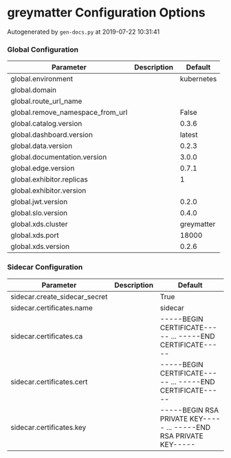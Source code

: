 # greymatter Configuration Options

Autogenerated by `gen-docs.py` at 2019-07-22 10:31:41

### Global Configuration

|           Parameter            |Description| Default  |
|--------------------------------|-----------|----------|
|global.environment              |           |kubernetes|
|global.domain                   |           |          |
|global.route_url_name           |           |          |
|global.remove_namespace_from_url|           |False     |
|global.catalog.version          |           |0.3.6     |
|global.dashboard.version        |           |latest    |
|global.data.version             |           |0.2.3     |
|global.documentation.version    |           |3.0.0     |
|global.edge.version             |           |0.7.1     |
|global.exhibitor.replicas       |           |         1|
|global.exhibitor.version        |           |          |
|global.jwt.version              |           |0.2.0     |
|global.slo.version              |           |0.4.0     |
|global.xds.cluster              |           |greymatter|
|global.xds.port                 |           |     18000|
|global.xds.version              |           |0.2.6     |

### Sidecar Configuration

|          Parameter          |Description|                             Default                             |
|-----------------------------|-----------|-----------------------------------------------------------------|
|sidecar.create_sidecar_secret|           |True                                                             |
|sidecar.certificates.name    |           |sidecar                                                          |
|sidecar.certificates.ca      |           |-----BEGIN CERTIFICATE----- ... -----END CERTIFICATE-----        |
|sidecar.certificates.cert    |           |-----BEGIN CERTIFICATE----- ... -----END CERTIFICATE-----        |
|sidecar.certificates.key     |           |-----BEGIN RSA PRIVATE KEY----- ... -----END RSA PRIVATE KEY-----|

